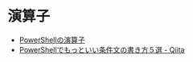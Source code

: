 # 演算子

- [PowerShellの演算子](http://www.vwnet.jp/Windows/PowerShell/Ope/OpeListg.htm)
- [PowerShellでもっといい条件文の書き方５選 - Qiita](https://qiita.com/nimzo6689/items/6c6443a7494674e44949)
